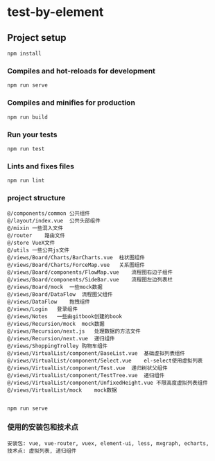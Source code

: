 # test-by-element

## Project setup

```
npm install
```

### Compiles and hot-reloads for development

```
npm run serve
```

### Compiles and minifies for production

```
npm run build
```

### Run your tests

```
npm run test
```

### Lints and fixes files

```
npm run lint
```

### project structure

```sad
@/components/common	公共组件
@/layout/index.vue	公共头部组件
@/mixin	一些混入文件
@/router	路由文件
@/store	VueX文件
@/utils	一些公共js文件
@/views/Board/Charts/BarCharts.vue	柱状图组件
@/views/Board/Charts/ForceMap.vue	关系图组件
@/views/Board/components/FlowMap.vue	流程图右边子组件
@/views/Board/components/SideBar.vue	流程图左边列表栏
@/views/Board/mock	一些mock数据
@/views/Board/DataFlow	流程图父组件
@/views/DataFlow	拖拽组件
@/views/Login	登录组件
@/views/Notes	一些由gitbook创建的book
@/views/Recursion/mock	mock数据
@/views/Recursion/next.js	处理数据的方法文件
@/views/Recursion/next.vue	递归组件
@/views/ShoppingTrolley	购物车组件
@/views/VirtualList/component/BaseList.vue	基础虚拟列表组件
@/views/VirtualList/component/Select.vue	el-select使用虚拟列表
@/views/VirtualList/component/Test.vue	递归树状父组件
@/views/VirtualList/component/TestTree.vue	递归组件
@/views/VirtualList/component/UnfixedHeight.vue	不限高度虚拟列表组件
@/views/VirtualList/mock	mock数据


```

```
npm run serve
```

### 使用的安装包和技术点

```
安装包: vue, vue-router, vuex, element-ui, less, mxgraph, echarts,
技术点: 虚拟列表, 递归组件
```
